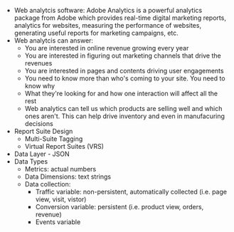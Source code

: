 * Web analytcis software: Adobe Analytics is a powerful analytics package from Adobe which provides real-time digital marketing reports, analytics for websites, measuring the performance of websites, generating useful reports for marketing campaigns, etc.
* Web analytcis can answer:
  - You are interested in online revenue growing every year
  - You are interested in figuring out marketing channels that drive the revenues
  - You are interested in pages and contents driving user engagements
  - You need to know more than who's coming to your site. You need to know why
  - What they're looking for and how one interaction will affect all the rest
  - Web analytics can tell us which products are selling well and which ones aren't. This can help drive inventory and even in manufacuring decisions
* Report Suite Design
  - Multi-Suite Tagging
  - Virtual Report Suites (VRS)
* Data Layer - JSON
* Data Types
  - Metrics: actual numbers
  - Data Dimensions: text strings
  - Data collection:
    - Traffic variable: non-persistent, automatically collected (i.e. page view, visit, vistor)
    - Conversion variable: persistent (i.e. product view, orders, revenue)
    - Events variable
